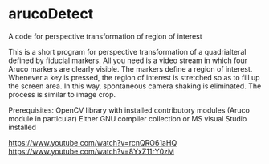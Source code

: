 # arucoDetect
A code for perspective transformation of region of interest

This is a short program for perspective transformation of a quadrialteral defined by fiducial markers. All you need is a video stream in which four Aruco markers are clearly visible. The markers define a region of interest. Whenever a key is pressed, the region of interest is stretched so as to fill up the screen area. In this way, spontaneous camera shaking is eliminated. The process is similar to image crop.

Prerequisites:
OpenCV library with installed contributory modules (Aruco module in particular)
Either GNU compiler collection or MS visual Studio installed

https://www.youtube.com/watch?v=rcnQRO61aHQ
https://www.youtube.com/watch?v=8YxZ11rY0zM
